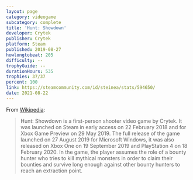 ```yaml
---
layout: page
category: videogame
subcategory: complete
title: 'Hunt: Showdown'
developer: Crytek
publisher: Crytek
platform: Steam
published: 2019-08-27
howlongtobeat: 205
difficulty: --
trophyGuide: --
durationHours: 535
trophies: 37/37
percent: 100
link: https://steamcommunity.com/id/steinea/stats/594650/
date: 2021-08-22
---
```


From [Wikipedia](https://en.wikipedia.org/wiki/Hunt:_Showdown):

> Hunt: Showdown is a first-person shooter video game by Crytek. It was launched on Steam in early access on 22 February 2018 and for Xbox Game Preview on 29 May 2019. The full release of the game launched on 27 August 2019 for Microsoft Windows, it was also released on Xbox One on 19 September 2019 and PlayStation 4 on 18 February 2020. In the game, the player assumes the role of a bounty hunter who tries to kill mythical monsters in order to claim their bounties and survive long enough against other bounty hunters to reach an extraction point.
